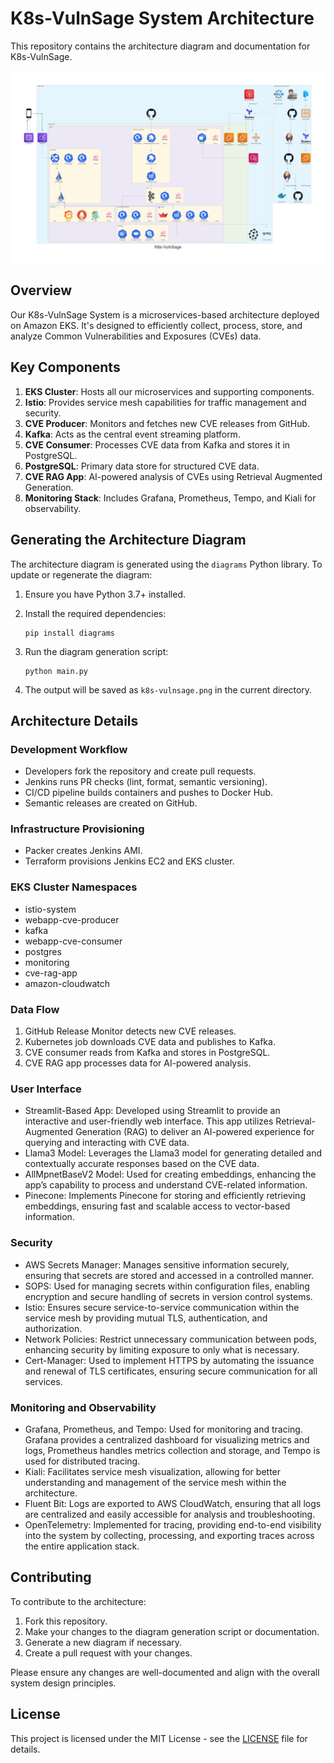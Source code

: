 # K8s-VulnSage System Architecture

This repository contains the architecture diagram and documentation for K8s-VulnSage.

![Architecture Diagram](./k8s-vulnsage.png)

## Overview

Our K8s-VulnSage System is a microservices-based architecture deployed on Amazon EKS. It's designed to efficiently collect, process, store, and analyze Common Vulnerabilities and Exposures (CVEs) data.

## Key Components

1. **EKS Cluster**: Hosts all our microservices and supporting components.
2. **Istio**: Provides service mesh capabilities for traffic management and security.
3. **CVE Producer**: Monitors and fetches new CVE releases from GitHub.
4. **Kafka**: Acts as the central event streaming platform.
5. **CVE Consumer**: Processes CVE data from Kafka and stores it in PostgreSQL.
6. **PostgreSQL**: Primary data store for structured CVE data.
7. **CVE RAG App**: AI-powered analysis of CVEs using Retrieval Augmented Generation.
8. **Monitoring Stack**: Includes Grafana, Prometheus, Tempo, and Kiali for observability.

## Generating the Architecture Diagram

The architecture diagram is generated using the `diagrams` Python library. To update or regenerate the diagram:

1. Ensure you have Python 3.7+ installed.

2. Install the required dependencies:
   ```
   pip install diagrams
   ```

3. Run the diagram generation script:
   ```
   python main.py
   ```

4. The output will be saved as `k8s-vulnsage.png` in the current directory.

## Architecture Details

### Development Workflow
- Developers fork the repository and create pull requests.
- Jenkins runs PR checks (lint, format, semantic versioning).
- CI/CD pipeline builds containers and pushes to Docker Hub.
- Semantic releases are created on GitHub.

### Infrastructure Provisioning
- Packer creates Jenkins AMI.
- Terraform provisions Jenkins EC2 and EKS cluster.

### EKS Cluster Namespaces
- istio-system
- webapp-cve-producer
- kafka
- webapp-cve-consumer
- postgres
- monitoring
- cve-rag-app
- amazon-cloudwatch

### Data Flow
1. GitHub Release Monitor detects new CVE releases.
2. Kubernetes job downloads CVE data and publishes to Kafka.
3. CVE consumer reads from Kafka and stores in PostgreSQL.
4. CVE RAG app processes data for AI-powered analysis.

### User Interface
- Streamlit-Based App: Developed using Streamlit to provide an interactive and user-friendly web interface. This app utilizes Retrieval-Augmented Generation (RAG) to deliver an AI-powered experience for querying and interacting with CVE data.
- Llama3 Model: Leverages the Llama3 model for generating detailed and contextually accurate responses based on the CVE data.
- AllMpnetBaseV2 Model: Used for creating embeddings, enhancing the app’s capability to process and understand CVE-related information.
- Pinecone: Implements Pinecone for storing and efficiently retrieving embeddings, ensuring fast and scalable access to vector-based information.

### Security
- AWS Secrets Manager: Manages sensitive information securely, ensuring that secrets are stored and accessed in a controlled manner.
- SOPS: Used for managing secrets within configuration files, enabling encryption and secure handling of secrets in version control systems.
- Istio: Ensures secure service-to-service communication within the service mesh by providing mutual TLS, authentication, and authorization.
- Network Policies: Restrict unnecessary communication between pods, enhancing security by limiting exposure to only what is necessary.
- Cert-Manager: Used to implement HTTPS by automating the issuance and renewal of TLS certificates, ensuring secure communication for all services.

### Monitoring and Observability
- Grafana, Prometheus, and Tempo: Used for monitoring and tracing. Grafana provides a centralized dashboard for visualizing metrics and logs, Prometheus handles metrics collection and storage, and Tempo is used for distributed tracing.
- Kiali: Facilitates service mesh visualization, allowing for better understanding and management of the service mesh within the architecture.
- Fluent Bit: Logs are exported to AWS CloudWatch, ensuring that all logs are centralized and easily accessible for analysis and troubleshooting.
- OpenTelemetry: Implemented for tracing, providing end-to-end visibility into the system by collecting, processing, and exporting traces across the entire application stack.

## Contributing

To contribute to the architecture:

1. Fork this repository.
2. Make your changes to the diagram generation script or documentation.
3. Generate a new diagram if necessary.
4. Create a pull request with your changes.

Please ensure any changes are well-documented and align with the overall system design principles.

## License

This project is licensed under the MIT License - see the [LICENSE](LICENSE) file for details.
